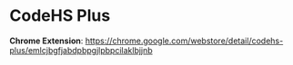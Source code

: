 # CodeHS Plus

**Chrome Extension**: https://chrome.google.com/webstore/detail/codehs-plus/emlcjbgfjabdpbpgjlpbpcilaklbjjnb
